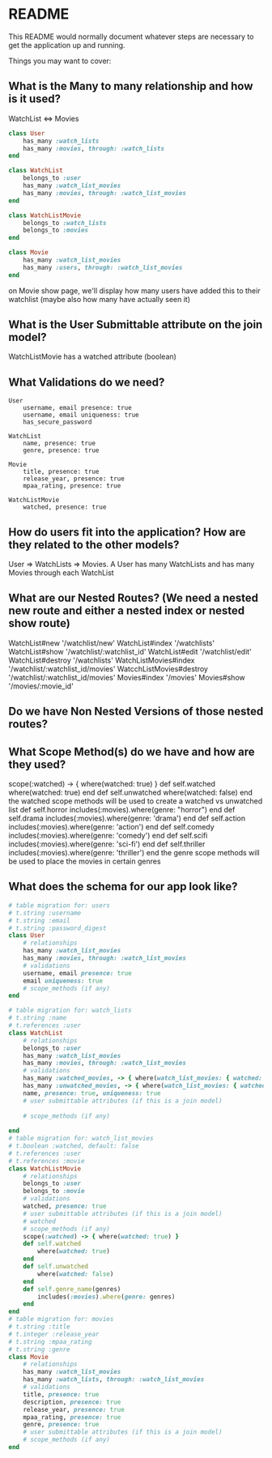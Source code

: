 # README

This README would normally document whatever steps are necessary to get the
application up and running.

Things you may want to cover:

## What is the Many to many relationship and how is it used?
WatchList <=> Movies
```rb
class User
	has_many :watch_lists
	has_many :movies, through: :watch_lists
end 

class WatchList
	belongs_to :user
    has_many :watch_list_movies
    has_many :movies, through: :watch_list_movies    
end

class WatchListMovie
    belongs_to :watch_lists
    belongs_to :movies
end

class Movie 
	has_many :watch_list_movies
	has_many :users, through: :watch_list_movies
end
```
on Movie show page, we'll display how many users have added this to their watchlist (maybe also how many have actually seen it)
## What is the User Submittable attribute on the join model?
WatchListMovie has a watched attribute (boolean)
## What Validations do we need?
```
User 
	username, email presence: true
	username, email uniqueness: true
	has_secure_password

WatchList
    name, presence: true
    genre, presence: true

Movie
	title, presence: true
	release_year, presence: true
	mpaa_rating, presence: true

WatchListMovie
	watched, presence: true

```
## How do users fit into the application? How are they related to the other models?
User => WatchLists => Movies. A User has many WatchLists and has many Movies through each WatchList
## What are our Nested Routes? (We need a nested new route and either a nested index or nested show route)
WatchList#new '/watchlist/new'
WatchList#index '/watchlists'
WatchList#show '/watchlist/:watchlist_id'
WatchList#edit '/watchlist/edit'
WatchList#destroy '/watchlists'
WatchListMovies#index '/watchlist/:watchlist_id/movies'
WatcchListMovies#destroy '/watchlist/:watchlist_id/movies'
Movies#index '/movies'
Movies#show '/movies/:movie_id'

## Do we have Non Nested Versions of those nested routes?
## What Scope Method(s) do we have and how are they used?
scope(:watched) -> { where(watched: true) }
	def self.watched 
		where(watched: true)
	end
	def self.unwatched 
		where(watched: false) 
    end
the watched scope methods will be used to create a watched vs unwatched list
    def self.horror
        includes(:movies).where(genre: "horror")
    end
    def self.drama
        includes(:movies).where(genre: 'drama')
    end
    def self.action
        includes(:movies).where(genre: 'action')
    end
    def self.comedy
        includes(:movies).where(genre: 'comedy')
    end
    def self.scifi
        includes(:movies).where(genre: 'sci-fi')
    end
    def self.thriller
        includes(:movies).where(genre: 'thriller')
    end
    the genre scope methods will be used to place the movies in certain genres

## What does the schema for our app look like?
```rb
# table migration for: users 
# t.string :username
# t.string :email
# t.string :password_digest
class User
	# relationships
	has_many :watch_list_movies
	has_many :movies, through: :watch_list_movies
	# validations 
	username, email presence: true
	email uniqueness: true
	# scope_methods (if any)
end 

# table migration for: watch_lists
# t.string :name
# t.references :user
class WatchList
	# relationships
	belongs_to :user
    has_many :watch_list_movies
    has_many :movies, through: :watch_list_movies
    # validations
    has_many :watched_movies, -> { where(watch_list_movies: { watched: true }) }, through: :watch_list_movies, source: :movie
	has_many :unwatched_movies, -> { where(watch_list_movies: { watched: false}), through: :watch_list_movies, source: :movie 
	name, presence: true, uniqueness: true
	# user submittable attributes (if this is a join model)
	
	# scope_methods (if any)
	
end 
# table migration for: watch_list_movies 
# t.boolean :watched, default: false
# t.references :user
# t.references :movie
class WatchListMovie
	# relationships
	belongs_to :user
	belongs_to :movie
	# validations 
	watched, presence: true
	# user submittable attributes (if this is a join model)
	# watched
	# scope_methods (if any)
	scope(:watched) -> { where(watched: true) }
	def self.watched 
		where(watched: true)
	end
	def self.unwatched 
		where(watched: false) 
    end
    def self.genre_name(genres)
        includes(:movies).where(genre: genres)
    end
end 
# table migration for: movies 
# t.string :title
# t.integer :release_year
# t.string :mpaa_rating
# t.string :genre
class Movie 
	# relationships
	has_many :watch_list_movies
	has_many :watch_lists, through: :watch_list_movies
	# validations 
	title, presence: true
	description, presence: true
	release_year, presence: true
    mpaa_rating, presence: true
    genre, presence: true
	# user submittable attributes (if this is a join model)
	# scope_methods (if any)
end
